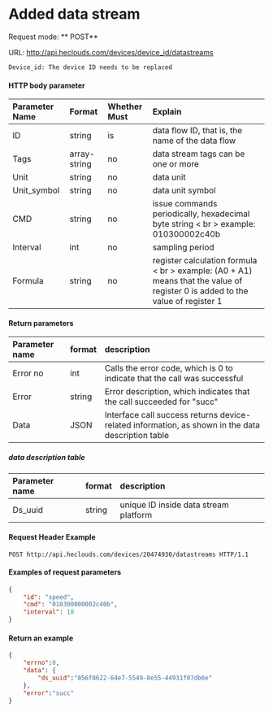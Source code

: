 # Added data stream
Request mode: ** POST**

URL: http://api.heclouds.com/devices/device_id/datastreams

    Device_id: The device ID needs to be replaced

#### HTTP body parameter
Parameter Name | Format | Whether Must | Explain
:- | :- | :- | :- 
ID | string | is | data flow ID, that is, the name of the data flow
Tags | array-string | no | data stream tags can be one or more
Unit | string | no | data unit
Unit_symbol | string | no | data unit symbol
CMD | string | no | issue commands periodically, hexadecimal byte string < br > example: 010300002c40b
Interval | int | no | sampling period
Formula | string | no | register calculation formula < br > example: (A0 + A1) means that the value of register 0 is added to the value of register 1

#### Return parameters
Parameter name | format | description
:- | :- | :- 
Error no | int | Calls the error code, which is 0 to indicate that the call was successful
Error | string | Error description, which indicates that the call succeeded for "succ"
Data | JSON | Interface call success returns device-related information, as shown in the data description table

##### data description table
Parameter name | format | description
:- | :- | :- 
Ds_uuid | string | unique ID inside data stream platform

#### Request Header Example
```text
POST http://api.heclouds.com/devices/20474930/datastreams HTTP/1.1
```

#### Examples of request parameters
```json
{
    "id": "speed",
    "cmd": "010300000002c40b",
    "interval": 10
}
```

#### Return an example
```json
{
    "errno":0,
    "data": {
        "ds_uuid":"856f8622-64e7-5549-8e55-44931f07db6e"
    },
    "error":"succ"
}
```